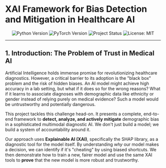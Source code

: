 # XAI Framework for Bias Detection and Mitigation in Healthcare AI

<p align="center">
  <img src="https://img.shields.io/badge/python-3.9+-blue.svg" alt="Python Version"/>
  <img src="https://img.shields.io/badge/pytorch-2.0+-ee4c2c.svg" alt="PyTorch Version"/>
  <img src="https://img.shields.io/badge/status-complete-brightgreen.svg" alt="Project Status"/>
  <img src="https://img.shields.io/badge/License-MIT-yellow.svg" alt="License: MIT"/>
</p>

---

## 1. Introduction: The Problem of Trust in Medical AI

Artificial Intelligence holds immense promise for revolutionizing healthcare diagnostics. However, a critical barrier to its adoption is the "black box" problem and the risk of hidden biases. An AI model might achieve high accuracy in a lab setting, but what if it does so for the wrong reasons? What if it learns to associate diagnoses with demographic data like ethnicity or gender instead of relying purely on medical evidence? Such a model would be untrustworthy and potentially dangerous.

This project tackles this challenge head-on. It presents a complete, end-to-end framework to **detect, analyze, and actively mitigate** demographic bias in a sophisticated multimodal diagnostic AI. We don't just build a model; we build a system of accountability around it.

Our approach uses **Explainable AI (XAI)**, specifically the SHAP library, as a diagnostic tool for the model itself. By understanding *why* our model makes a decision, we can identify if it's "cheating" by using biased shortcuts. We then demonstrate how to train a new, fairer model and use the same XAI tools to **prove** that the new model is more robust and trustworthy.
